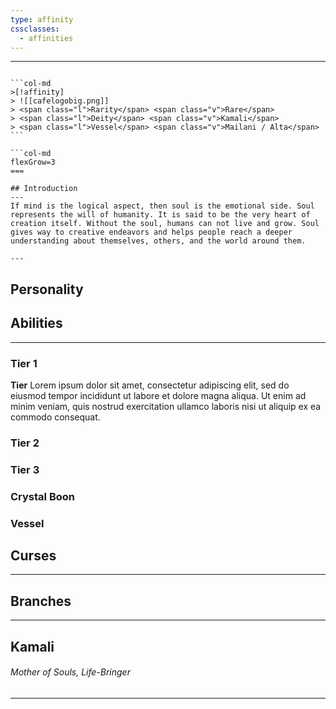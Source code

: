 ```yaml
---
type: affinity
cssclasses:
  - affinities
---
```


---

````col

```col-md
>[!affinity]
> ![[cafelogobig.png]]
> <span class="l">Rarity</span> <span class="v">Rare</span>
> <span class="l">Deity</span> <span class="v">Kamali</span>
> <span class="l">Vessel</span> <span class="v">Mailani / Alta</span>
```

```col-md
flexGrow=3
===

## Introduction
---
If mind is the logical aspect, then soul is the emotional side. Soul represents the will of humanity. It is said to be the very heart of creation itself. Without the soul, humans can not live and grow. Soul gives way to creative endeavors and helps people reach a deeper understanding about themselves, others, and the world around them.

---
````

## Personality

## Abilities 
---

### Tier 1

**Tier**
Lorem ipsum dolor sit amet, consectetur adipiscing elit, sed do eiusmod tempor incididunt ut labore et dolore magna aliqua. Ut enim ad minim veniam, quis nostrud exercitation ullamco laboris nisi ut aliquip ex ea commodo consequat. 

### Tier 2


### Tier 3


### Crystal Boon


### Vessel


## Curses
---

## Branches
---

## Kamali
######  Mother of Souls, Life-Bringer
----
